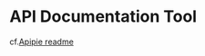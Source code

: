  API Documentation Tool
========================

cf.[Apipie readme](https://github.com/Apipie/apipie-rails)
